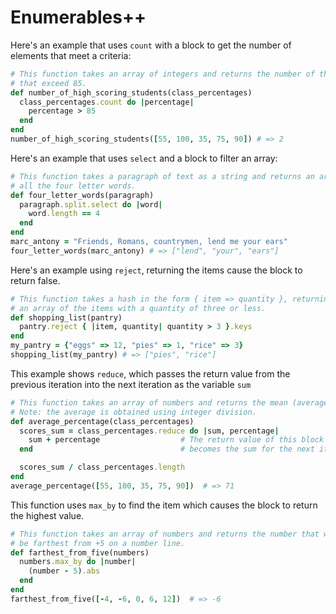 # Enumerables++

Here's an example that uses `count` with a block to get the number of elements that meet a criteria:
```ruby
# This function takes an array of integers and returns the number of them
# that exceed 85.
def number_of_high_scoring_students(class_percentages)
  class_percentages.count do |percentage|
    percentage > 85
  end
end
number_of_high_scoring_students([55, 100, 35, 75, 90]) # => 2
```

Here's an example that uses `select` and a block to filter an array:
```ruby
# This function takes a paragraph of text as a string and returns an array of
# all the four letter words.
def four_letter_words(paragraph)
  paragraph.split.select do |word|
    word.length == 4
  end
end
marc_antony = "Friends, Romans, countrymen, lend me your ears"
four_letter_words(marc_antony) # => ["lend", "your", "ears"]
```

Here's an example using `reject`, returning the items cause the block to return false.
```ruby
# This function takes a hash in the form { item => quantity }, returning
# an array of the items with a quantity of three or less.
def shopping_list(pantry)
  pantry.reject { |item, quantity| quantity > 3 }.keys
end
my_pantry = {"eggs" => 12, "pies" => 1, "rice" => 3}
shopping_list(my_pantry) # => ["pies", "rice"]
```

This example shows `reduce`, which passes the return value from the previous iteration into the next iteration as the variable `sum`
```ruby
# This function takes an array of numbers and returns the mean (average).
# Note: the average is obtained using integer division.
def average_percentage(class_percentages)
  scores_sum = class_percentages.reduce do |sum, percentage|
    sum + percentage                  # The return value of this block
  end                                 # becomes the sum for the next iteration.

  scores_sum / class_percentages.length
end
average_percentage([55, 100, 35, 75, 90])  # => 71
```

This function uses `max_by` to find the item which causes the block to return the highest value.
```ruby
# This function takes an array of numbers and returns the number that would
# be farthest from +5 on a number line.
def farthest_from_five(numbers)
  numbers.max_by do |number|
    (number - 5).abs
  end
end
farthest_from_five([-4, -6, 0, 6, 12])  # => -6
```
